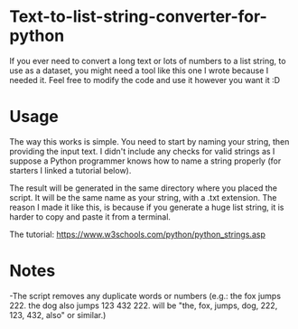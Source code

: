 # Text-to-list-string-converter-for-python

If you ever need to convert a long text or lots of numbers to a list string, to use as a dataset, you might need a tool like this one I wrote because I needed it. Feel free to modify the code and use it however you want it :D

# Usage
The way this works is simple. You need to start by naming your string, then providing the input text. I didn't include any checks for valid strings as I suppose a Python programmer knows how to name a string properly (for starters I linked a tutorial below).

The result will be generated in the same directory where you placed the script. It will be the same name as your string, with a .txt extension. The reason I made it like this, is because if you generate a huge list string, it is harder to copy and paste it from a terminal.

The tutorial: https://www.w3schools.com/python/python_strings.asp

# Notes
-The script removes any duplicate words or numbers (e.g.: the fox jumps 222. the dog also jumps 123 432 222. will be "the, fox, jumps, dog, 222, 123, 432, also" or similar.)
